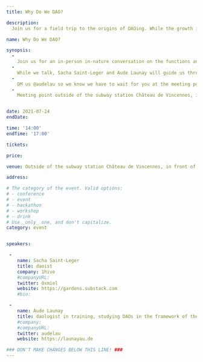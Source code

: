 ```yaml
---
title: Why Do We DAO?

description: 
  Join us for a field trip to the origins of DAOing. While the growth in the space is exponential, let's take the time to think about what these organizations really mean, and to see what the big picture we are implementing with them truly looks like, to finally avoid repeating the age-old mistakes of human coordination.

name: Why Do We DAO?

synopsis:
  -
    Join us for an in-person in-nature conversation on the functions and the evolution of DAOs. Come share with us the reasons why you are DAOing!
  -
    While we talk, Sacha Saint-Leger and Aude Launay will guide us through the Bois de Vincennes, from an impressive medieval castle built to assert royal power, to the historic site of Paris’s ghost experimental university born from the ashes of May 68 where the most prominent political thinkers taught (Foucault, Deleuze, Chomsky…), before the place was suddenly and violently shut down for being too radically leftist. Let’s explore the paths from Maoism to Daoism. 
  -
    DM us @audelau so we know we have to wait for you at the meeting point!
  -
    Meeting point outside of the subway station Château de Vincennes, in front of the castle, at 2pm.  (10 min ride from Gare de Lyon, The DAOist station 😊) For those who would not want to leave this extraordinary place right after the discussion, some renowned Parisian guinguettes and restaurants are to be found in the park.


date: 2021-07-24
endDate:

time: '14:00'
endTime: '17:00'

tickets: 

price: 

venue: Outside of the subway station Château de Vincennes, in front of the castle.

address:

# The category of the event. Valid options:
# - conference
# - event
# - hackathon
# - workshop
# - drink
# Use _only_ one, and don't capitalize.
category: event


speakers:

 -
    name: Sacha Saint-Leger
    title: daoist
    company: 1hive
    #companyURL: 
    twitter: 0xmiel
    website: https://gardens.substack.com
    #bio: 

 -
    name: Aude Launay
    title: daologist in training, studying DAOs in the framework of the history of ideas and political philosophy.
    #company: 
    #companyURL:
    twitter: audelau
    website: https://launayau.de

### DON'T MAKE CHANGES BELOW THIS LINE! ###
---
```

<!-- ### DON'T MAKE CHANGES BELOW THIS LINE! ### -->

<Event-Content/>

